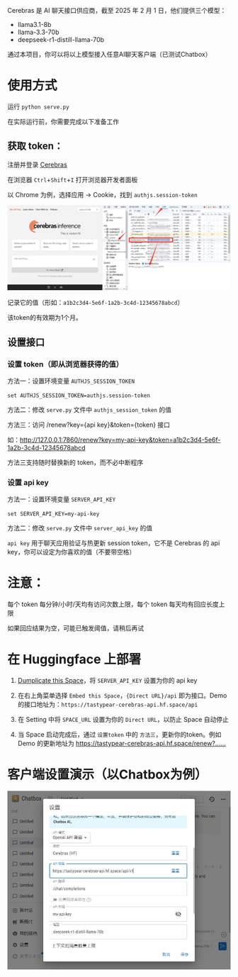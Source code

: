 Cerebras 是 AI 聊天接口供应商，截至 2025 年 2 月 1 日，他们提供三个模型：
- llama3.1-8b
- llama-3.3-70b
- deepseek-r1-distill-llama-70b

通过本项目，你可以将以上模型接入任意AI聊天客户端（已测试Chatbox）

# 使用方式

运行 `python serve.py`

在实际运行前，你需要完成以下准备工作

## 获取 token：
注册并登录 [Cerebras](https://inference.cerebras.ai/)

在浏览器 `Ctrl`+`Shift`+`I` 打开浏览器开发者面板

以 Chrome 为例，选择应用 -> Cookie，找到 `authjs.session-token`

![Chatbox Setting](/how-to-get-token.png)

记录它的值（形如：`a1b2c3d4-5e6f-1a2b-3c4d-12345678abcd`）

该token的有效期为1个月。

## 设置接口

### 设置 token（即从浏览器获得的值）

方法一：设置环境变量 `AUTHJS_SESSION_TOKEN`

`set AUTHJS_SESSION_TOKEN=authjs.session-token`

方法二：修改 `serve.py` 文件中 `authjs_session_token` 的值

方法三：访问 /renew?key={api key}&token={token} 接口

如：http://127.0.0.1:7860/renew?key=my-api-key&token=a1b2c3d4-5e6f-1a2b-3c4d-12345678abcd

方法三支持随时替换新的 token，而不必中断程序

### 设置 api key

方法一：设置环境变量 `SERVER_API_KEY`

`set SERVER_API_KEY=my-api-key`

方法二：修改 `serve.py` 文件中 `server_api_key` 的值

`api key` 用于聊天应用验证与热更新 session token，它不是 Cerebras 的 api key，你可以设定为你喜欢的值（不要带空格）

# 注意：

每个 token 每分钟/小时/天均有访问次数上限，每个 token 每天均有回应长度上限

如果回应结果为空，可能已触发阈值，请稍后再试

# 在 Huggingface 上部署

1. [Dumplicate this Space](https://huggingface.co/spaces/tastypear/Cerebras-API?duplicate=true)，将 `SERVER_API_KEY` 设置为你的 api key

2. 在右上角菜单选择 `Embed this Space`，`{Direct URL}/api` 即为接口。Demo 的接口地址为：`https://tastypear-cerebras-api.hf.space/api`

3. 在 Setting 中将 `SPACE_URL` 设置为你的 `Direct URL`，以防止 Space 自动停止

4. 当 Space 启动完成后，通过 `设置token` 中的 `方法三`，更新你的token。例如 Demo 的更新地址为 https://tastypear-cerebras-api.hf.space/renew?……

# 客户端设置演示（以Chatbox为例）

![Chatbox Setting](/client-setting.png)
